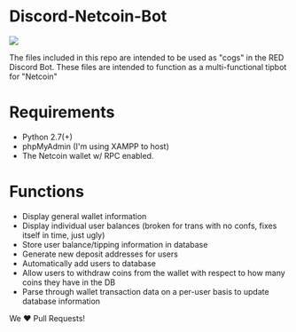 # Discord-Netcoin-Bot
[<img src="https://discordapp.com/api/guilds/219586006335225856/widget.png?style=shield">](https://discord.me/netcoin)

The files included in this repo are intended to be used as "cogs" in the RED Discord Bot.
These files are intended to function as a multi-functional tipbot for "Netcoin"

# Requirements
* Python 2.7(+)
* phpMyAdmin (I'm using XAMPP to host)
* The Netcoin wallet w/ RPC enabled.

# Functions
* Display general wallet information
* Display individual user balances (broken for trans with no confs, fixes itself in time, just ugly)
* Store user balance/tipping information in database
* Generate new deposit addresses for users
* Automatically add users to database
* Allow users to withdraw coins from the wallet with respect to how many coins they have in the DB
* Parse through wallet transaction data on a per-user basis to update database information

We ❤️ Pull Requests!
